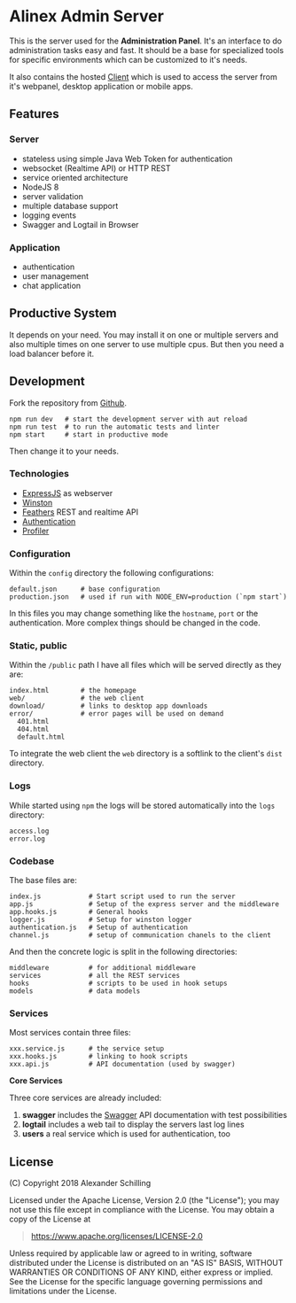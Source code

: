 # Alinex Admin Server

This is the server used for the __Administration Panel__. It's an interface to do administration tasks easy and fast. It should be a base for specialized tools for specific environments which can be customized to it's needs.

It also contains the hosted [Client](https://github.com/alinex/quasar-admin) which is used to access the server from it's webpanel, desktop application or mobile apps.

## Features

### Server

- stateless using simple Java Web Token for authentication
- websocket (Realtime API) or HTTP REST
- service oriented architecture
- NodeJS 8
- server validation
- multiple database support
- logging events
- Swagger and Logtail in Browser

### Application

- authentication
- user management
- chat application

## Productive System

It depends on your need. You may install it on one or multiple servers and also multiple times on one server to use multiple cpus. But then you need a load balancer before it.

## Development

Fork the repository from [Github](https://github.com/alinex/node-admin).

    npm run dev   # start the development server with aut reload
    npm run test  # to run the automatic tests and linter
    npm start     # start in productive mode

Then change it to your needs.

### Technologies

- [ExpressJS](http://expressjs.com/de/) as webserver
- [Winston](https://github.com/winstonjs/winston)
- [Feathers](https://feathersjs.com/) REST and realtime API
- [Authentication](https://docs.feathersjs.com/api/authentication/server.html)
- [Profiler](https://github.com/feathers-plus/feathers-profiler)

### Configuration

Within the `config` directory the following configurations:

    default.json      # base configuration
    production.json   # used if run with NODE_ENV=production (`npm start`)

In this files you may change something like the `hostname`, `port` or the authentication.
More complex things should be changed in the code.

### Static, public

Within the `/public` path I have all files which will be served directly as they are:

    index.html        # the homepage
    web/              # the web client
    download/         # links to desktop app downloads
    error/            # error pages will be used on demand
      401.html
      404.html
      default.html

To integrate the web client the `web` directory is a softlink to the client's `dist` directory.

### Logs

While started using `npm` the logs will be stored automatically into the `logs` directory:

    access.log
    error.log

### Codebase

The base files are:

    index.js            # Start script used to run the server
    app.js              # Setup of the express server and the middleware
    app.hooks.js        # General hooks
    logger.js           # Setup for winston logger
    authentication.js   # Setup of authentication
    channel.js          # setup of communication chanels to the client

And then the concrete logic is split in the following directories:

    middleware          # for additional middleware
    services            # all the REST services
    hooks               # scripts to be used in hook setups
    models              # data models

### Services

Most services contain three files:

    xxx.service.js      # the service setup
    xxx.hooks.js        # linking to hook scripts
    xxx.api.js          # API documentation (used by swagger)

__Core Services__

Three core services are already included:

1. __swagger__ includes the [Swagger](https://swagger.io/) API documentation with test possibilities
2. __logtail__ includes a web tail to display the servers last log lines
3. __users__ a real service which is used for authentication, too


## License

(C) Copyright 2018 Alexander Schilling

Licensed under the Apache License, Version 2.0 (the "License");
you may not use this file except in compliance with the License.
You may obtain a copy of the License at

>  <https://www.apache.org/licenses/LICENSE-2.0>

Unless required by applicable law or agreed to in writing, software
distributed under the License is distributed on an "AS IS" BASIS,
WITHOUT WARRANTIES OR CONDITIONS OF ANY KIND, either express or implied.
See the License for the specific language governing permissions and
limitations under the License.
